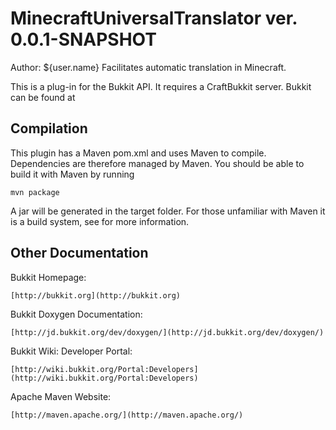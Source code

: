 MinecraftUniversalTranslator ver. 0.0.1-SNAPSHOT
======

Author: ${user.name}
Facilitates automatic translation in Minecraft.

This is a plug-in for the Bukkit API. It requires a CraftBukkit server.
Bukkit can be found at  

Compilation
-----------

This plugin has a Maven pom.xml and uses Maven to compile. Dependencies are 
therefore managed by Maven. You should be able to build it with Maven by running

    mvn package

A jar will be generated in the target folder. For those unfamiliar with Maven
it is a build system, see for more information.

Other Documentation
-------------------

Bukkit Homepage:

	[http://bukkit.org](http://bukkit.org)

Bukkit Doxygen Documentation:

	[http://jd.bukkit.org/dev/doxygen/](http://jd.bukkit.org/dev/doxygen/)
	
Bukkit Wiki: Developer Portal:

	[http://wiki.bukkit.org/Portal:Developers](http://wiki.bukkit.org/Portal:Developers)
	
Apache Maven Website:

	[http://maven.apache.org/](http://maven.apache.org/)